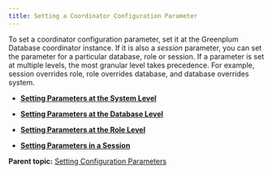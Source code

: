 ```yaml
---
title: Setting a Coordinator Configuration Parameter 
---
```


To set a coordinator configuration parameter, set it at the Greenplum Database coordinator instance. If it is also a *session* parameter, you can set the parameter for a particular database, role or session. If a parameter is set at multiple levels, the most granular level takes precedence. For example, session overrides role, role overrides database, and database overrides system.

-   **[Setting Parameters at the System Level](../topics/g-setting-parameters-at-the-system-level.html)**  

-   **[Setting Parameters at the Database Level](../topics/g-setting-parameters-at-the-database-level.html)**  

-   **[Setting Parameters at the Role Level](../topics/g-setting-parameters-at-the-role-level.html)**  

-   **[Setting Parameters in a Session](../topics/g-setting-parameters-in-a-session.html)**  


**Parent topic:** [Setting Configuration Parameters](../topics/g-setting-configuration-parameters.html)

